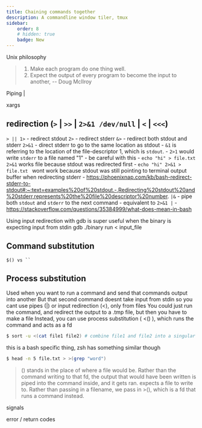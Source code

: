 ```yaml
---
title: Chaining commands together
description: A commandline window tiler, tmux
sidebar:
    order: 8
    # hidden: true
    badge: New
---
```


Unix philosophy
> 1. Make each program do one thing well.
> 2. Expect the output of every program to become the input to another,
> -- Doug McIlroy

Piping |

xargs

## redirection (`>` | `>>` | `2>&1 /dev/null` | `<` | `<<<`)
`> || 1>` - redirect stdout
`2>` - redirect stderr
`&>` - redirect both stdout and stderr
`2>&1` - direct stderr to go to the same location as stdout
    - `&1` is referring to the location of the file-descriptor 1, which is `stdout`.
        - `2>1` would write `stderr` to a file named "1"
    - be careful with this
    - `echo "hi" > file.txt 2>&1` works file because stdout was redirected first
    - `echo "hi" 2>&1 > file.txt ` wont work because stdout was still pointing to terminal output buffer when redirecting stderr
    - https://phoenixnap.com/kb/bash-redirect-stderr-to-stdout#:~:text=examples%20of%20stdout.-,Redirecting%20stdout%20and%20stderr,represents%20the%20file%20descriptor%20number.
`|&` - pipe both `stdout` and `stderr` to the next command
    - equivalent to `2>&1 |`
    - https://stackoverflow.com/questions/35384999/what-does-mean-in-bash

Using input redirection with gdb is super useful when the binary is expecting input from stdin
gdb ./binary
run < input_file

## Command substitution
`$() vs `` `

## Process substitution
Used when you want to run a command and send that commands output into another
But that second command doesnt take input from stdin so you cant use pipes (|) or input redirection (<), only from files
You could just run the command, and redirect the output to a .tmp file, but then you have to make a file
Instead, you can use process substitution ( <() ), which runs the command and acts as a fd
```bash
$ sort -u <(cat file1 file2) # combine file1 and file2 into a singular file, sort them and remove dups
```
this is a bash specific thing, zsh has something similar though



```bash
$ head -n 5 file.txt > >(grep "word")
```
>() stands in the place of where a file would be. Rather than the command writing to that fd, the output that would have been written is piped into the command inside, and it gets ran.
> expects a file to write to. Rather than passing in a filename, we pass in >(), which is a fd that runs a command instead.


signals

error / return codes

